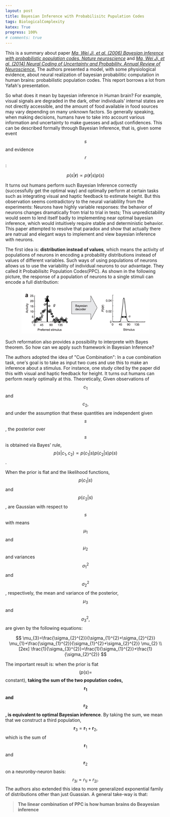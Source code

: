 ```yaml
---
layout: post
title: Bayesian Inference with Probabilisitc Pupulation Codes
tags: BiologicalComplexity
katex: True
progress: 100%
# comments: true
---
```

This is a summary about paper [*Ma, Wei Ji, et al. (2006) Bayesian inference with probabilistic population codes. Nature neuroscience*](https://www.nature.com/articles/nn1790) and [*Ma, Wei Ji, et al. (2014) Neural Coding of Uncertainty and Probability. Annual Review of Neuroscience.*](https://www.annualreviews.org/doi/abs/10.1146/annurev-neuro-071013-014017?casa_token=sQF4rgWvNSIAAAAA:6UDQKWnO4qCGX-HT2zcE-mfnZulYEp_c9S9tE3pobG2w3VRB3-4lgMD445mbKDIHeFcRie_YTjdZdA) The authors presented a model, with some physiological evidence, about neural realization of bayesian probabilitic computation in human brains: probabilistic population codes. This report borrows a lot from Yafah's presentation.<!--more-->


So what does it mean by bayesian inference in Human brain? For example, visual signals are degraded in the dark, other individuals’ internal states are not directly accessible, and the amount of food available in food sources may vary depending on many unknown factors. So generally speaking, when making decisions, humans have to take into account various information and uncertainty to make guesses and adjust confidences. This can be described formally through Bayesian Inference, that is, given some event $$s$$ and evidence $$r$$:

$$
p(s | \mathbf{r}) \propto p(\mathbf{r} | s) p(s)
$$

It turns out humans perform such Bayesian Inference correctly (successfully get the optimal way) and optimally perform at certain tasks such as integrating visual and haptic feedback to estimate height. But this observation seems contradictory to the neural variablility from the experiments: Neurons have highly variable responses: the behavior of neurons changes dramatically from trial to trial in tests; This unpredictability would seem to lend itself badly to implementing near optimal bayesian inference, which would intuitively require stable and deterministic behavior. This paper attempted to resolve that paradox and show that actually there are natrual and elegant ways to implement and view bayesian inference with neurons.

The first idea is: **distribution instead of values**, which means the activity of populations of neurons in encoding a probability distributions instead of values of different variables.  Such ways of using populations of neurons allows us to use the variability of individual neurons to our advantage. They called it Probabilisitc Population Codes(PPC). As shown in the following picture, the response of a population of neurons to a single stimuli can encode a full distribution:

<center><img src='https://raw.githubusercontent.com/minhuanli/imagehost/master/img/image-20210402131842390.png' alt="RGM" width="80%"/></center>

Such reformation also provides a possibility to interprete with Bayes theorem. So how can we apply such framework in Bayesian Inference? 

The authors adopted the idea of "Cue Combination": In a cue combination task, one's goal is to take as input two cues and use this to make an inference about a stimulus. For instance, one study cited by the paper did this with visual and haptic feedback for height. It turns out humans can perform nearly optimally at this. Theoretically, Given observations of $$c_{1}$$ and $$c_{2},$$ and under the assumption that these quantities are independent given $$s$$, the posterior over $$s$$ is obtained via Bayes' rule, $$p(s \vert c_{1}, c_{2}) \propto p(c_{1} \vert s) p(c_{2} \vert s)p(s)$$.

When the prior is flat and the likelihood functions, $$p(c_{1} \vert s)$$ and $$p(c_{2} \vert s)$$, are Gaussian with respect to $$s$$ with means $$\mu_{1}$$ and $$\mu_{2}$$ and variances $$\sigma_{1}^{2}$$ and $$\sigma_{2}^{2}$$, respectively, the mean and variance of the posterior, $$\mu_{3}$$ and $$\sigma_{3}^{2},$$ are given by the following equations: 

$$
\mu_{3}=\frac{\sigma_{2}^{2}}{\sigma_{1}^{2}+\sigma_{2}^{2}} \mu_{1}+\frac{\sigma_{1}^{2}}{\sigma_{1}^{2}+\sigma_{2}^{2}} \mu_{2} \\[2ex]
\frac{1}{\sigma_{3}^{2}}=\frac{1}{\sigma_{1}^{2}}+\frac{1}{\sigma_{2}^{2}}
$$

The important result is: when the prior is flat $$(p(s)=$$ constant), **taking the sum of the two population codes, $$\mathbf{r}_{1}$$ and $$\mathbf{r}_{2}$$, is equivalent to optimal Bayesian inference**. By taking the sum, we mean that we construct a third population, $$\mathbf{r}_{3}=\mathbf{r}_{1}+\mathbf{r}_{2},$$ which is the sum of $$\mathbf{r}_{1}$$ and $$\mathbf{r}_{2}$$ on a neuronby-neuron basis: $$r_{3 i}=r_{1 i}+r_{2 i} .$$ The authors also  extended this idea to more generalized exponential family of distributions other than just Guassian. A general take-way is that: 

> **The linear combination of PPC is how human brains do Beayesian inference**






